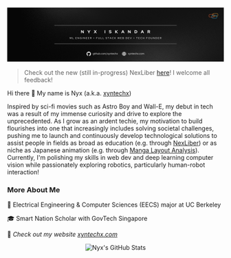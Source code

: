 [![Profile Banner](https://raw.githubusercontent.com/xyntechx/xyntechx/master/banner.png)](https://xyntechx.com)

> Check out the new (still in-progress) NexLiber [here](https://nexliber.com)! I welcome all feedback!

Hi there 👋 My name is Nyx (a.k.a. [xyntechx](https://xyntechx.com))

Inspired by sci-fi movies such as Astro Boy and Wall-E, my debut in tech was a result of my immense curiosity and drive to explore the unprecedented. As I grow as an ardent techie, my motivation to build flourishes into one that increasingly includes solving societal challenges, pushing me to launch and continuously develop technological solutions to assist people in fields as broad as education (e.g. through [NexLiber](https://nexliber.com)) or as niche as Japanese animation (e.g. through [Manga Layout Analysis](https://github.com/xyntechx/Manga-Layout-Analysis)). Currently, I'm polishing my skills in web dev and deep learning computer vision while passionately exploring robotics, particularly human-robot interaction!

### More About Me

🐻 Electrical Engineering & Computer Sciences (EECS) major at UC Berkeley

🎓 Smart Nation Scholar with GovTech Singapore

🚀 *Check out my website [xyntechx.com](https://xyntechx.com)*

<p align="center">
  <img src="https://github-readme-stats.vercel.app/api?username=xyntechx&theme=slateorange" alt="Nyx's GitHub Stats" width="350" />
</p>
